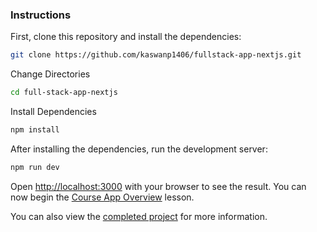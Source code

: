 ### Instructions

First, clone this repository and install the dependencies:

```bash
git clone https://github.com/kaswanp1406/fullstack-app-nextjs.git
```

Change Directories

```bash
cd full-stack-app-nextjs
```

Install Dependencies

```bash
npm install
```

After installing the dependencies, run the development server:

```bash
npm run dev
```

Open [http://localhost:3000](http://localhost:3000) with your browser to see the result. You can now begin the [Course App Overview](https://frontendmasters.com/courses/fullstack-app-next/course-app-overview/) lesson.

You can also view the [completed project](https://github.com/Hendrixer/fullstack-music) for more information.
